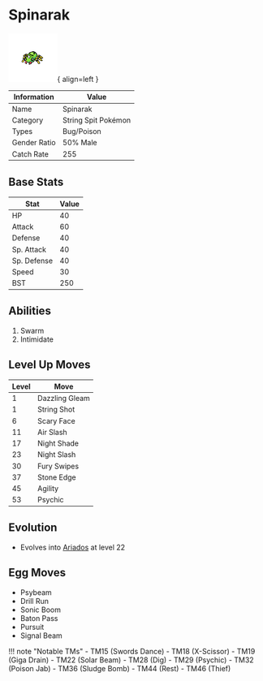 # Spinarak

![Spinarak](../images/pokemon/167.png){ align=left }

| Information | Value |
|------------|--------|
| Name | Spinarak |
| Category | String Spit Pokémon |
| Types | Bug/Poison |
| Gender Ratio | 50% Male |
| Catch Rate | 255 |

## Base Stats

| Stat | Value |
|------|-------|
| HP | 40 |
| Attack | 60 |
| Defense | 40 |
| Sp. Attack | 40 |
| Sp. Defense | 40 |
| Speed | 30 |
| BST | 250 |

## Abilities
1. Swarm
2. Intimidate

## Level Up Moves
| Level | Move |
|-------|------|
| 1 | Dazzling Gleam |
| 1 | String Shot |
| 6 | Scary Face |
| 11 | Air Slash |
| 17 | Night Shade |
| 23 | Night Slash |
| 30 | Fury Swipes |
| 37 | Stone Edge |
| 45 | Agility |
| 53 | Psychic |

## Evolution
- Evolves into [Ariados](168-ariados.md) at level 22

## Egg Moves
- Psybeam
- Drill Run
- Sonic Boom
- Baton Pass
- Pursuit
- Signal Beam

!!! note "Notable TMs"
    - TM15 (Swords Dance)
    - TM18 (X-Scissor)
    - TM19 (Giga Drain)
    - TM22 (Solar Beam)
    - TM28 (Dig)
    - TM29 (Psychic)
    - TM32 (Poison Jab)
    - TM36 (Sludge Bomb)
    - TM44 (Rest)
    - TM46 (Thief)
